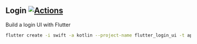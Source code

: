 ## Login [![Actions](https://github.com/wk-j/flutter-login/workflows/flutter/badge.svg)](https://github.com/wk-j/flutter-login/actions)

Build a login UI with Flutter

```bash
flutter create -i swift -a kotlin --project-name flutter_login_ui -t app --org wk .
```